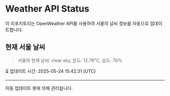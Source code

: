 
# Weather API Status

이 리포지토리는 OpenWeather API를 사용하여 서울의 날씨 정보를 자동으로 업데이트합니다.

## 현재 서울 날씨
> 서울의 현재 날씨: clear sky, 온도: 12.76°C, 습도: 76%

⏳ 업데이트 시간: 2025-05-24 15:42:31 (UTC)

---
자동 업데이트 봇에 의해 관리됩니다.
